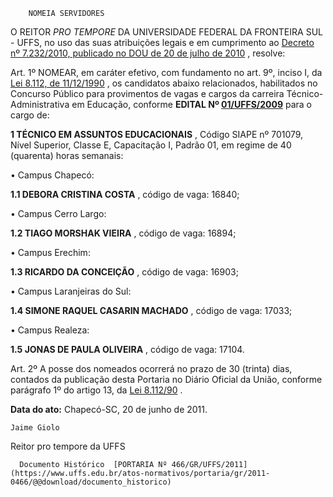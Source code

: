         NOMEIA SERVIDORES  

O REITOR  *PRO TEMPORE*  DA UNIVERSIDADE FEDERAL DA FRONTEIRA SUL - UFFS, no uso das suas atribuições legais e em cumprimento ao  [Decreto nº 7.232/2010, publicado no DOU de 20 de julho de 2010](http://www.planalto.gov.br/ccivil_03/_Ato2007-2010/2010/Decreto/D7232.htm) , resolve:

 Art. 1º NOMEAR, em caráter efetivo, com fundamento no art. 9º, inciso I, da  [Lei 8.112, de 11/12/1990](http://www.planalto.gov.br/ccivil_03/leis/L8112cons.htm) , os candidatos abaixo relacionados, habilitados no Concurso Público para provimentos de vagas e cargos da carreira Técnico-Administrativa em Educação, conforme  **EDITAL Nº  [01/UFFS/2009](https://www.uffs.edu.br/atos-normativos/edital/gr/2009-0001)**  para o cargo de:

  **1 TÉCNICO EM ASSUNTOS EDUCACIONAIS**  , Código SIAPE nº 701079, Nível Superior, Classe E, Capacitação I, Padrão 01, em regime de 40 (quarenta) horas semanais:

 • Campus Chapecó:

  **1.1 DEBORA CRISTINA COSTA**  , código de vaga: 16840;

 • Campus Cerro Largo:

  **1.2 TIAGO MORSHAK VIEIRA**  , código de vaga: 16894;

 • Campus Erechim:

  **1.3 RICARDO DA CONCEIÇÃO**  , código de vaga: 16903;

 • Campus Laranjeiras do Sul:

  **1.4 SIMONE RAQUEL CASARIN MACHADO**  , código de vaga: 17033;

 • Campus Realeza:

  **1.5 JONAS DE PAULA OLIVEIRA**  , código de vaga: 17104.

 Art. 2º A posse dos nomeados ocorrerá no prazo de 30 (trinta) dias, contados da publicação desta Portaria no Diário Oficial da União, conforme parágrafo 1º do artigo 13, da  [Lei 8.112/90](http://www.planalto.gov.br/ccivil_03/leis/L8112cons.htm) .

  

   **Data do ato:** Chapecó-SC, 20 de junho de 2011.   
 

    Jaime Giolo    
 Reitor pro tempore da UFFS 

      Documento Histórico  [PORTARIA Nº 466/GR/UFFS/2011](https://www.uffs.edu.br/atos-normativos/portaria/gr/2011-0466/@@download/documento_historico)     
      